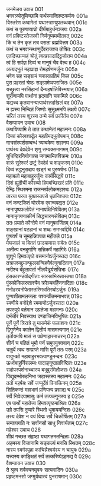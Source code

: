 जनमेजय उवाच	001  
भगवञ्श्रोतुमिच्छामि पार्थस्याक्लिष्टकर्मणः	001a  
विस्तरेण कथामेतां यथास्त्राण्युपलब्धवान्	001c  
कथं स पुरुषव्याघ्रो दीर्घबाहुर्धनञ्जयः	002a  
वनं प्रविष्टस्तेजस्वी निर्मनुष्यमभीतवत्	002c  
किं च तेन कृतं तत्र वसता ब्रह्मवित्तम	003a  
कथं च भगवान्स्थाणुर्देवराजश्च तोषितः	003c  
एतदिच्छाम्यहं श्रोतुं त्वत्प्रसादाद्द्विजोत्तम	004a  
त्वं हि सर्वज्ञ दिव्यं च मानुषं चैव वेत्थ ह	004c  
अत्यद्भुतं महाप्राज्ञ रोमहर्षणमर्जुनः	005a  
भवेन सह सङ्ग्रामं चकाराप्रतिमं किल	005c  
पुरा प्रहरतां श्रेष्ठः सङ्ग्रामेष्वपराजितः	005e  
यच्छ्रुत्वा नरसिंहानां दैन्यहर्षातिविस्मयात्	006a  
शूराणामपि पार्थानां हृदयानि चकम्पिरे	006c  
यद्यच्च कृतवानन्यत्पार्थस्तदखिलं वद	007a  
न ह्यस्य निन्दितं जिष्णोः सुसूक्ष्ममपि लक्षये	007c  
चरितं तस्य शूरस्य तन्मे सर्वं प्रकीर्तय	007e  
वैशम्पायन उवाच	008  
कथयिष्यामि ते तात कथामेतां महात्मनः	008a  
दिव्यां कौरवशार्दूल महतीमद्भुतोपमाम्	008c  
गात्रसंस्पर्शसम्बन्धं त्र्यम्बकेण सहानघ	009a  
पार्थस्य देवदेवेन शृणु सम्यक्समागमम्	009c  
युधिष्ठिरनियोगात्स जगामामितविक्रमः	010a  
शक्रं सुरेश्वरं द्रष्टुं देवदेवं च शङ्करम्	010c  
दिव्यं तद्धनुरादाय खड्गं च पुरुषर्षभः	011a  
महाबलो महाबाहुरर्जुनः कार्यसिद्धये	011c  
दिशं ह्युदीचीं कौरव्यो हिमवच्छिखरं प्रति	011e  
ऐन्द्रिः स्थिरमना राजन्सर्वलोकमहारथः	012a  
त्वरया परया युक्तस्तपसे धृतनिश्चयः	012c  
वनं कण्टकितं घोरमेक एवान्वपद्यत	012e  
नानापुष्पफलोपेतं नानापक्षिनिषेवितम्	013a  
नानामृगगणाकीर्णं सिद्धचारणसेवितम्	013c  
ततः प्रयाते कौन्तेये वनं मानुषवर्जितम्	014a  
शङ्खानां पटहानां च शब्दः समभवद्दिवि	014c  
पुष्पवर्षं च सुमहन्निपपात महीतले	015a  
मेघजालं च विततं छादयामास सर्वतः	015c  
अतीत्य वनदुर्गाणि सन्निकर्षे महागिरेः	016a  
शुशुभे हिमवत्पृष्ठे वसमानोऽर्जुनस्तदा	016c  
तत्रापश्यद्द्रुमान्फुल्लान्विहगैर्वल्गुनादितान्	017a  
नदीश्च बहुलावर्ता नीलवैडूर्यसन्निभाः	017c  
हंसकारण्डवोद्गीताः सारसाभिरुतास्तथा	018a  
पुंस्कोकिलरुताश्चैव क्रौञ्चबर्हिणनादिताः	018c  
मनोहरवनोपेतास्तस्मिन्नतिरथोऽर्जुनः	019a  
पुण्यशीतामलजलाः पश्यन्प्रीतमनाभवत्	019c  
रमणीये वनोद्देशे रममाणोऽर्जुनस्तदा	020a  
तपस्युग्रे वर्तमान उग्रतेजा महामनाः	020c  
दर्भचीरं निवस्याथ दण्डाजिनविभूषितः	021a  
पूर्णे पूर्णे त्रिरात्रे तु मासमेकं फलाशनः	021c  
द्विगुणेनैव कालेन द्वितीयं मासमत्यगात्	021e  
तृतीयमपि मासं स पक्षेणाहारमाचरन्	022a  
शीर्णं च पतितं भूमौ पर्णं समुपयुक्तवान्	022c  
चतुर्थे त्वथ सम्प्राप्ते मासि पूर्णे ततः परम्	023a  
वायुभक्षो महाबाहुरभवत्पाण्डुनन्दनः	023c  
ऊर्ध्वबाहुर्निरालम्बः पादाङ्गुष्ठाग्रविष्ठितः	023e  
सदोपस्पर्शनाच्चास्य बभूवुरमितौजसः	024a  
विद्युदम्भोरुहनिभा जटास्तस्य महात्मनः	024c  
ततो महर्षयः सर्वे जग्मुर्देवं पिनाकिनम्	025a  
शितिकण्ठं महाभागं प्रणिपत्य प्रसाद्य च	025c  
सर्वे निवेदयामासुः कर्म तत्फल्गुनस्य ह	025e  
एष पार्थो महातेजा हिमवत्पृष्ठमाश्रितः	026a  
उग्रे तपसि दुष्पारे स्थितो धूमाययन्दिशः	026c  
तस्य देवेश न वयं विद्मः सर्वे चिकीर्षितम्	027a  
सन्तापयति नः सर्वानसौ साधु निवार्यताम्	027c  
महेश्वर उवाच	028  
शीघ्रं गच्छत संहृष्टा यथागतमतन्द्रिताः	028a  
अहमस्य विजानामि सङ्कल्पं मनसि स्थितम्	028c  
नास्य स्वर्गस्पृहा काचिन्नैश्वर्यस्य न चायुषः	029a  
यत्त्वस्य काङ्क्षितं सर्वं तत्करिष्येऽहमद्य वै	029c  
वैशम्पायन उवाच	030  
ते श्रुत्व शर्ववचनमृषयः सत्यवादिनः	030a  
प्रहृष्टमनसो जग्मुर्यथास्वं पुनराश्रमान्	030c  
